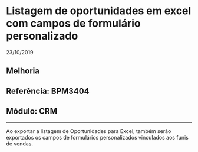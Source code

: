 # Listagem de oportunidades em excel com campos de formulário personalizado
23/10/2019
## Melhoria
## Referência: BPM3404
## Módulo: CRM
***

Ao exportar a listagem de Oportunidades para Excel, também serão exportados os campos de formulários personalizados vinculados aos funis de vendas.